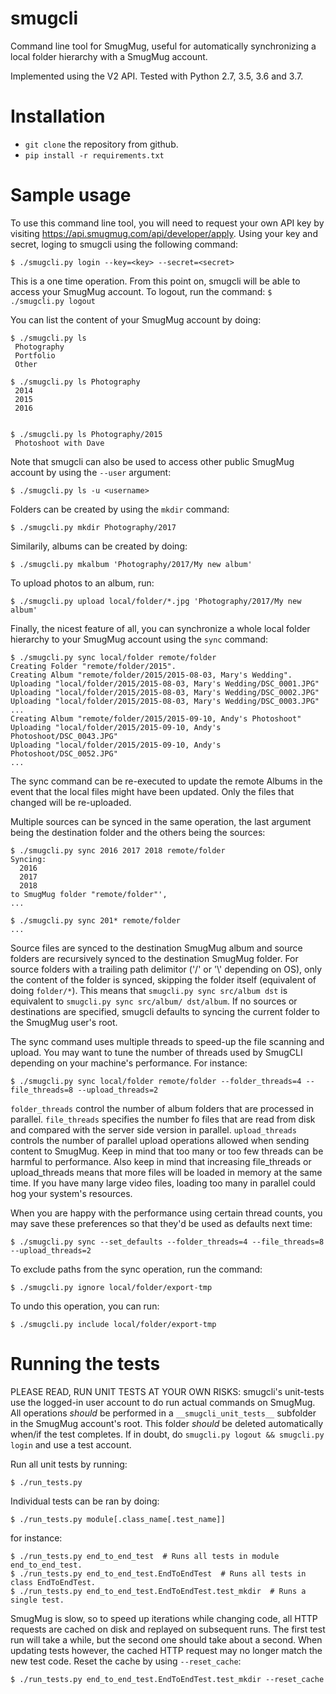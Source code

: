 # smugcli
Command line tool for SmugMug, useful for automatically synchronizing a local folder hierarchy with a SmugMug account.

Implemented using the V2 API. Tested with Python 2.7, 3.5, 3.6 and 3.7.

# Installation

* `git clone` the repository from github.
* `pip install -r requirements.txt`

# Sample usage

To use this command line tool, you will need to request your own API key by visiting https://api.smugmug.com/api/developer/apply. Using your key and secret, loging to smugcli using the following command:
```
$ ./smugcli.py login --key=<key> --secret=<secret>
```

This is a one time operation. From this point on, smugcli will be able to access your SmugMug account. To logout, run the command: `$ ./smugcli.py logout`

You can list the content of your SmugMug account by doing:
```
$ ./smugcli.py ls
 Photography
 Portfolio
 Other

$ ./smugcli.py ls Photography
 2014
 2015
 2016


$ ./smugcli.py ls Photography/2015
 Photoshoot with Dave
```
Note that smugcli can also be used to access other public SmugMug account by using the `--user` argument:
```
$ ./smugcli.py ls -u <username>
```

Folders can be created by using the `mkdir` command:
```
$ ./smugcli.py mkdir Photography/2017
```

Similarily, albums can be created by doing:
```
$ ./smugcli.py mkalbum 'Photography/2017/My new album'
```

To upload photos to an album, run:
```
$ ./smugcli.py upload local/folder/*.jpg 'Photography/2017/My new album'
```

Finally, the nicest feature of all, you can synchronize a whole local folder hierarchy to your SmugMug account using the `sync` command:
```
$ ./smugcli.py sync local/folder remote/folder
Creating Folder "remote/folder/2015".
Creating Album "remote/folder/2015/2015-08-03, Mary's Wedding".
Uploading "local/folder/2015/2015-08-03, Mary's Wedding/DSC_0001.JPG"
Uploading "local/folder/2015/2015-08-03, Mary's Wedding/DSC_0002.JPG"
Uploading "local/folder/2015/2015-08-03, Mary's Wedding/DSC_0003.JPG"
...
Creating Album "remote/folder/2015/2015-09-10, Andy's Photoshoot"
Uploading "local/folder/2015/2015-09-10, Andy's Photoshoot/DSC_0043.JPG"
Uploading "local/folder/2015/2015-09-10, Andy's Photoshoot/DSC_0052.JPG"
...
```

The sync command can be re-executed to update the remote Albums in the event that the local files might have been updated. Only the files that changed will be re-uploaded.

Multiple sources can be synced in the same operation, the last argument being the destination folder and the others being the sources:
```
$ ./smugcli.py sync 2016 2017 2018 remote/folder
Syncing:
  2016
  2017
  2018
to SmugMug folder "remote/folder"',
...

$ ./smugcli.py sync 201* remote/folder
...
```

Source files are synced to the destination SmugMug album and source folders are recursively synced to the destination SmugMug folder. For source folders with a trailing path delimitor ('/' or '\\' depending on OS), only the content of the folder is synced, skipping the folder itself (equivalent of doing `folder/*`). This means that `smugcli.py sync src/album dst` is equivalent to `smugcli.py sync src/album/ dst/album`. If no sources or destinations are specified, smugcli defaults to syncing the current folder to the SmugMug user's root.

The sync command uses multiple threads to speed-up the file scanning and upload.
You may want to tune the number of threads used by SmugCLI depending on your
machine's performance. For instance:
```
$ ./smugcli.py sync local/folder remote/folder --folder_threads=4 --file_threads=8 --upload_threads=2
```

`folder_threads` control the number of album folders that are processed in
parallel.  `file_threads` specifies the number fo files that are read from disk
and compared with the server side version in parallel. `upload_threads` controls
the number of parallel upload operations allowed when sending content to
SmugMug. Keep in mind that too many or too few threads can be harmful to
performance. Also keep in mind that increasing file_threads or upload_threads
means that more files will be loaded in memory at the same time. If you have
many large video files, loading too many in parallel could hog your system's
resources.

When you are happy with the performance using certain thread counts, you may
save these preferences so that they'd be used as defaults next time:
```
$ ./smugcli.py sync --set_defaults --folder_threads=4 --file_threads=8 --upload_threads=2
```

To exclude paths from the sync operation, run the command:
```
$ ./smugcli.py ignore local/folder/export-tmp
```

To undo this operation, you can run:
```
$ ./smugcli.py include local/folder/export-tmp
```

# Running the tests
PLEASE READ, RUN UNIT TESTS AT YOUR OWN RISKS: smugcli's unit-tests use the logged-in user account to do run actual commands on SmugMug. All operations *should* be performed in a `__smugcli_unit_tests__` subfolder in the SmugMug account's root. This folder *should* be deleted automatically when/if the test completes. If in doubt, do `smugcli.py logout && smugcli.py login` and use a test account.

Run all unit tests by running:
```
$ ./run_tests.py
```

Individual tests can be ran by doing:
```
$ ./run_tests.py module[.class_name[.test_name]]
```
for instance:
```
$ ./run_tests.py end_to_end_test  # Runs all tests in module end_to_end_test.
$ ./run_tests.py end_to_end_test.EndToEndTest  # Runs all tests in class EndToEndTest.
$ ./run_tests.py end_to_end_test.EndToEndTest.test_mkdir  # Runs a single test.
```

SmugMug is slow, so to speed up iterations while changing code, all HTTP requests are cached on disk and replayed on subsequent runs. The first test run will take a while, but the second one should take about a second. When updating tests however, the cached HTTP request may no longer match the new test code. Reset the cache by using `--reset_cache`:
```
$ ./run_tests.py end_to_end_test.EndToEndTest.test_mkdir --reset_cache
```

